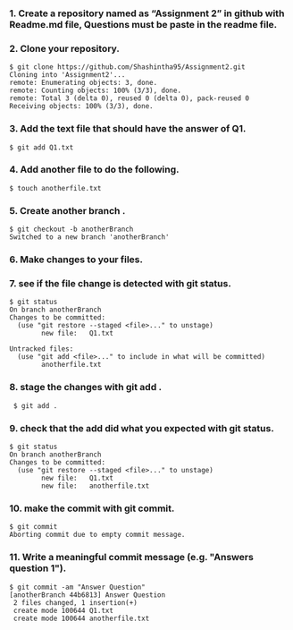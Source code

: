 ### 1. Create a repository named as “Assignment 2” in github with Readme.md file, Questions must be paste in the readme file.

### 2. Clone your repository.
    $ git clone https://github.com/Shashintha95/Assignment2.git
    Cloning into 'Assignment2'...
    remote: Enumerating objects: 3, done.
    remote: Counting objects: 100% (3/3), done.
    remote: Total 3 (delta 0), reused 0 (delta 0), pack-reused 0
    Receiving objects: 100% (3/3), done.
    
### 3. Add the text file that should have the answer of Q1.
    $ git add Q1.txt
    
### 4. Add another file to do the following.
    $ touch anotherfile.txt
    
### 5. Create another branch .
    $ git checkout -b anotherBranch
    Switched to a new branch 'anotherBranch'
    
### 6. Make changes to your files.

### 7. see if the file change is detected with git status.
    $ git status
    On branch anotherBranch
    Changes to be committed:
      (use "git restore --staged <file>..." to unstage)
            new file:   Q1.txt

    Untracked files:
      (use "git add <file>..." to include in what will be committed)
            anotherfile.txt
           
### 8. stage the changes with git add .

     $ git add .
     
### 9. check that the add did what you expected with git status.

    $ git status
    On branch anotherBranch
    Changes to be committed:
      (use "git restore --staged <file>..." to unstage)
            new file:   Q1.txt
            new file:   anotherfile.txt
            
### 10. make the commit with git commit.

    $ git commit
    Aborting commit due to empty commit message.
   
### 11. Write a meaningful commit message (e.g. "Answers question 1").

    $ git commit -am "Answer Question"
    [anotherBranch 44b6813] Answer Question
     2 files changed, 1 insertion(+)
     create mode 100644 Q1.txt
     create mode 100644 anotherfile.txt








